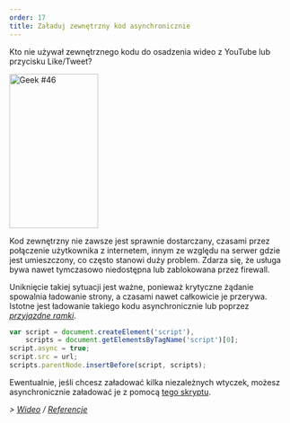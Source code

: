```yaml
---
order: 17
title: Załaduj zewnętrzny kod asynchronicznie
---
```


Kto nie używał zewnętrznego kodu do osadzenia wideo z YouTube lub przycisku Like/Tweet?

<div class="img-right">
  <img id="geek-46" class="icos-geek" src="https://browserdiet.com/en/assets/img/46.png" alt="Geek #46" width="158" height="275" />
</div>

Kod zewnętrzny nie zawsze jest sprawnie dostarczany, czasami przez połączenie użytkownika z internetem, innym ze względu na serwer gdzie jest umieszczony, co często stanowi duży problem. Zdarza się, że usługa bywa nawet tymczasowo niedostępna lub zablokowana przez firewall.

Uniknięcie takiej sytuacji jest ważne, ponieważ krytyczne żądanie spowalnia ładowanie strony, a czasami nawet całkowicie je przerywa. Istotne jest ładowanie takiego kodu asynchronicznie lub poprzez *[przyjazdne ramki](https://www.facebook.com/note.php?note_id=10151176218703920)*.

```js
var script = document.createElement('script'),
    scripts = document.getElementsByTagName('script')[0];
script.async = true;
script.src = url;
scripts.parentNode.insertBefore(script, scripts);
```

Ewentualnie, jeśli chcesz załadować kilka niezależnych wtyczek, możesz asynchronicznie załadować je z pomocą [tego skryptu](https://gist.github.com/zenorocha/5161860).

*> [Wideo](http://www.webpagetest.org/video/view.php?id=111011_4e0708d3caa23b21a798cc01d0fdb7882a735a7d) / [Referencje](https://github.com/zenorocha/browser-diet/wiki/References#load-3rd-party-content-asynchronously)*
